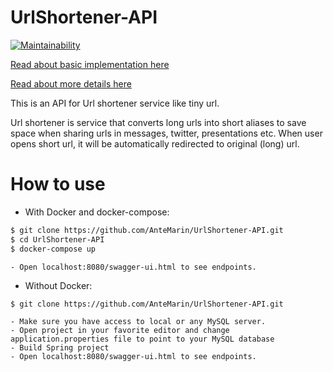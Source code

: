 # UrlShortener-API

[![Maintainability](https://api.codeclimate.com/v1/badges/45cfeb44822d09972ef7/maintainability)](https://codeclimate.com/github/AnteMarin/UrlShortener-API/maintainability)

[Read about basic implementation here](https://dzone.com/articles/url-shortener-detailed-explanation)

[Read about more details here](https://dzone.com/articles/url-shortener-pt-2)

This is an API for Url shortener service like tiny url. 

Url shortener is service that converts long urls into short aliases to save space when sharing urls in messages, twitter, presentations etc.
When user opens short url, it will be automatically redirected to original (long) url.

# How to use 
+ With Docker and docker-compose: 

```sh
$ git clone https://github.com/AnteMarin/UrlShortener-API.git
$ cd UrlShortener-API 
$ docker-compose up 
```

    - Open localhost:8080/swagger-ui.html to see endpoints. 

- Without Docker: 
```sh
$ git clone https://github.com/AnteMarin/UrlShortener-API.git
```
    - Make sure you have access to local or any MySQL server.
    - Open project in your favorite editor and change application.properties file to point to your MySQL database
    - Build Spring project 
    - Open localhost:8080/swagger-ui.html to see endpoints.

